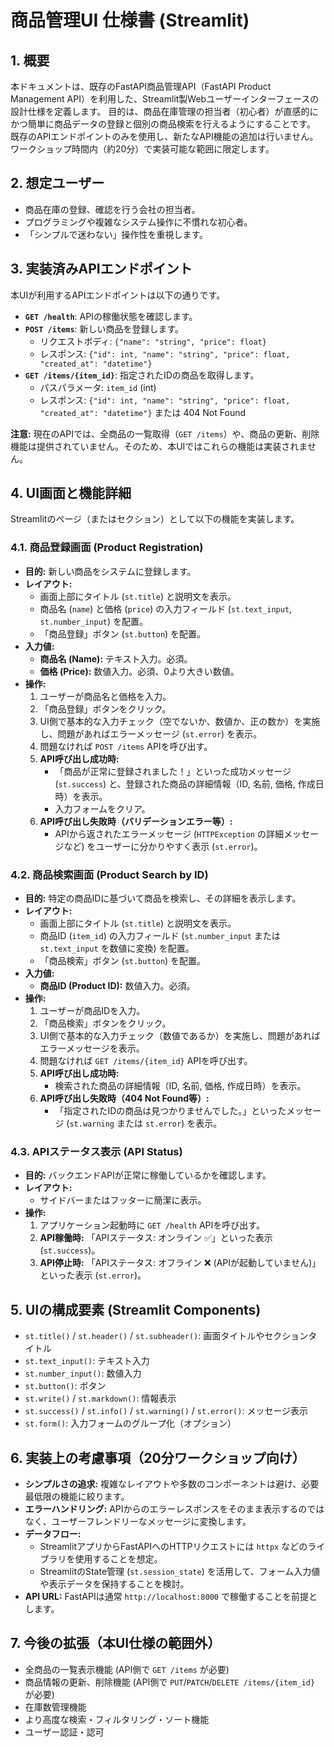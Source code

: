 # 商品管理UI 仕様書 (Streamlit)

## 1. 概要

本ドキュメントは、既存のFastAPI商品管理API（FastAPI Product Management API）を利用した、Streamlit製Webユーザーインターフェースの設計仕様を定義します。
目的は、商品在庫管理の担当者（初心者）が直感的にかつ簡単に商品データの登録と個別の商品検索を行えるようにすることです。
既存のAPIエンドポイントのみを使用し、新たなAPI機能の追加は行いません。ワークショップ時間内（約20分）で実装可能な範囲に限定します。

## 2. 想定ユーザー

*   商品在庫の登録、確認を行う会社の担当者。
*   プログラミングや複雑なシステム操作に不慣れな初心者。
*   「シンプルで迷わない」操作性を重視します。

## 3. 実装済みAPIエンドポイント

本UIが利用するAPIエンドポイントは以下の通りです。

*   **`GET /health`**: APIの稼働状態を確認します。
*   **`POST /items`**: 新しい商品を登録します。
    *   リクエストボディ: `{"name": "string", "price": float}`
    *   レスポンス: `{"id": int, "name": "string", "price": float, "created_at": "datetime"}`
*   **`GET /items/{item_id}`**: 指定されたIDの商品を取得します。
    *   パスパラメータ: `item_id` (int)
    *   レスポンス: `{"id": int, "name": "string", "price": float, "created_at": "datetime"}` または 404 Not Found

**注意:** 現在のAPIでは、全商品の一覧取得（`GET /items`）や、商品の更新、削除機能は提供されていません。そのため、本UIではこれらの機能は実装されません。

## 4. UI画面と機能詳細

Streamlitのページ（またはセクション）として以下の機能を実装します。

### 4.1. 商品登録画面 (Product Registration)

*   **目的:** 新しい商品をシステムに登録します。
*   **レイアウト:**
    *   画面上部にタイトル (`st.title`) と説明文を表示。
    *   商品名 (`name`) と価格 (`price`) の入力フィールド (`st.text_input`, `st.number_input`) を配置。
    *   「商品登録」ボタン (`st.button`) を配置。
*   **入力値:**
    *   **商品名 (Name):** テキスト入力。必須。
    *   **価格 (Price):** 数値入力。必須、0より大きい数値。
*   **操作:**
    1.  ユーザーが商品名と価格を入力。
    2.  「商品登録」ボタンをクリック。
    3.  UI側で基本的な入力チェック（空でないか、数値か、正の数か）を実施し、問題があればエラーメッセージ (`st.error`) を表示。
    4.  問題なければ `POST /items` APIを呼び出す。
    5.  **API呼び出し成功時:**
        *   「商品が正常に登録されました！」といった成功メッセージ (`st.success`) と、登録された商品の詳細情報（ID, 名前, 価格, 作成日時）を表示。
        *   入力フォームをクリア。
    6.  **API呼び出し失敗時（バリデーションエラー等）:**
        *   APIから返されたエラーメッセージ (`HTTPException` の詳細メッセージなど) をユーザーに分かりやすく表示 (`st.error`)。

### 4.2. 商品検索画面 (Product Search by ID)

*   **目的:** 特定の商品IDに基づいて商品を検索し、その詳細を表示します。
*   **レイアウト:**
    *   画面上部にタイトル (`st.title`) と説明文を表示。
    *   商品ID (`item_id`) の入力フィールド (`st.number_input` または `st.text_input` を数値に変換) を配置。
    *   「商品検索」ボタン (`st.button`) を配置。
*   **入力値:**
    *   **商品ID (Product ID):** 数値入力。必須。
*   **操作:**
    1.  ユーザーが商品IDを入力。
    2.  「商品検索」ボタンをクリック。
    3.  UI側で基本的な入力チェック（数値であるか）を実施し、問題があればエラーメッセージを表示。
    4.  問題なければ `GET /items/{item_id}` APIを呼び出す。
    5.  **API呼び出し成功時:**
        *   検索された商品の詳細情報（ID, 名前, 価格, 作成日時）を表示。
    6.  **API呼び出し失敗時（404 Not Found等）:**
        *   「指定されたIDの商品は見つかりませんでした。」といったメッセージ (`st.warning` または `st.error`) を表示。

### 4.3. APIステータス表示 (API Status)

*   **目的:** バックエンドAPIが正常に稼働しているかを確認します。
*   **レイアウト:**
    *   サイドバーまたはフッターに簡潔に表示。
*   **操作:**
    1.  アプリケーション起動時に `GET /health` APIを呼び出す。
    2.  **API稼働時:** 「APIステータス: オンライン ✅」といった表示 (`st.success`)。
    3.  **API停止時:** 「APIステータス: オフライン ❌ (APIが起動していません)」といった表示 (`st.error`)。

## 5. UIの構成要素 (Streamlit Components)

*   `st.title()` / `st.header()` / `st.subheader()`: 画面タイトルやセクションタイトル
*   `st.text_input()`: テキスト入力
*   `st.number_input()`: 数値入力
*   `st.button()`: ボタン
*   `st.write()` / `st.markdown()`: 情報表示
*   `st.success()` / `st.info()` / `st.warning()` / `st.error()`: メッセージ表示
*   `st.form()`: 入力フォームのグループ化（オプション）

## 6. 実装上の考慮事項（20分ワークショップ向け）

*   **シンプルさの追求:** 複雑なレイアウトや多数のコンポーネントは避け、必要最低限の機能に絞ります。
*   **エラーハンドリング:** APIからのエラーレスポンスをそのまま表示するのではなく、ユーザーフレンドリーなメッセージに変換します。
*   **データフロー:**
    *   StreamlitアプリからFastAPIへのHTTPリクエストには `httpx` などのライブラリを使用することを想定。
    *   StreamlitのState管理 (`st.session_state`) を活用して、フォーム入力値や表示データを保持することを検討。
*   **API URL:** FastAPIは通常 `http://localhost:8000` で稼働することを前提とします。

## 7. 今後の拡張（本UI仕様の範囲外）

*   全商品の一覧表示機能 (API側で `GET /items` が必要)
*   商品情報の更新、削除機能 (API側で `PUT`/`PATCH`/`DELETE /items/{item_id}` が必要)
*   在庫数管理機能
*   より高度な検索・フィルタリング・ソート機能
*   ユーザー認証・認可 